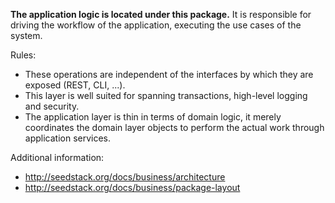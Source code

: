 **The application logic is located under this package.** It is responsible for driving the workflow of the application,
executing the use cases of the system.

Rules:

* These operations are independent of the interfaces by which they are exposed (REST, CLI, ...).
* This layer is well suited for spanning transactions, high-level logging and security.
* The application layer is thin in terms of domain logic, it merely coordinates the domain layer objects to perform the
actual work through application services.

Additional information:

* http://seedstack.org/docs/business/architecture
* http://seedstack.org/docs/business/package-layout
